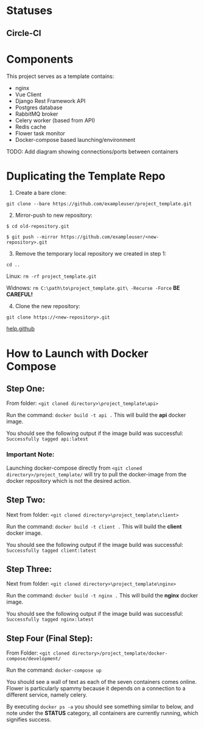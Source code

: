 # Statuses

## Circle-CI


# Components
This project serves as a template contains:
 - nginx
 - Vue Client
 - Django Rest Framework API
 - Postgres database
 - RabbitMQ broker
 - Celery worker (based from API)
 - Redis cache
 - Flower task monitor
 - Docker-compose based launching/environment

TODO: Add diagram showing connections/ports between containers

# Duplicating the Template Repo

1. Create a bare clone:

`git clone --bare https://github.com/exampleuser/project_template.git`

2. Mirror-push to new repository:

`$ cd old-repository.git`

`$ git push --mirror https://github.com/exampleuser/<new-repository>.git`

3. Remove the temporary local repository we created in step 1:

`cd ..`

Linux: `rm -rf project_template.git`

Widnows: `rm C:\path\to\project_template.git\ -Recurse -Force` **BE CAREFUL!**

4. Clone the new repository:

`git clone https://<new-repository>.git`

[help.github](https://help.github.com/en/github/creating-cloning-and-archiving-repositories/duplicating-a-repository)

# How to Launch with Docker Compose

## Step One:

From folder: `<git cloned directory>\project_template\api>`

Run the command: `docker build -t api .` This will build the __**api**__ docker image.

You should see the following output if the image build was successful: `Successfully tagged api:latest`

### Important Note:
Launching docker-compose directly from `<git cloned directory>/project_template/` will try to
pull the docker-image from the docker repository which is not the desired action.

## Step Two:
Next from folder: `<git cloned directory>\project_template\client>`

Run the command: `docker build -t client .` This will build the __**client**__ docker image.

You should see the following output if the image build was successful: `Successfully tagged client:latest`

## Step Three:
Next from folder: `<git cloned directory>\project_template\nginx>`

Run the command: `docker build -t nginx .` This will build the __**nginx**__ docker image.

You should see the following output if the image build was successful: `Successfully tagged nginx:latest`

## Step Four (Final Step):

From Folder: `<git cloned directory>/project_template/docker-compose/development/`

Run the command: `docker-compose up`

You should see a wall of text as each of the seven containers comes online. Flower is particularly spammy because it depends on a connection to a different
service, namely celery.

By executing `docker ps -a` you should see something similar to below, and note under the __STATUS__ category, all containers are currently running, which signifies success.
